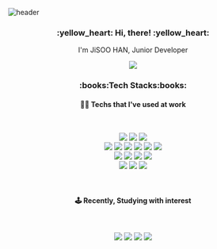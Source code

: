 ![header](https://capsule-render.vercel.app/api?type=wave&height=200&color=f1e1a6&text=didue)

<h3 align="center">:yellow_heart: Hi, there! :yellow_heart:</h3>
<p align="center">I'm JiSOO HAN, Junior Developer</p>
<p align="center">
  <a href="https://hits.seeyoufarm.com"><img src="https://hits.seeyoufarm.com/api/count/incr/badge.svg?url=https%3A%2F%2Fgithub.com%2Fdidue%2Fhit-counter&count_bg=%2379C83D&title_bg=%23555555&icon=&icon_color=%23E7E7E7&title=hits&edge_flat=false"/></a>
</p>
<h3 align="center">:books:Tech Stacks:books:</h3>
<h4 align="center">👩‍💻 Techs that I've used at work</h4><br/>
<p align="center">
  <img src="https://img.shields.io/badge/Java-008FC7?style=flat-square&logo=Java&logoColor=white"/></a>
  <img src="https://img.shields.io/badge/Spring-6DB33F?style=flat-square&logo=Spring&logoColor=white"/></a>
  <img src="https://img.shields.io/badge/SpringBoot-6DB33F?style=flat-square&logo=SpringBoot&logoColor=white"/></a>
  <br/>
  <img src="https://img.shields.io/badge/TypeScript-1572B6?style=flat-square&logo=TypeScript&logoColor=black"/></a>
  <img src="https://img.shields.io/badge/NodeJS-339933?style=flat-square&logo=Node.js&logoColor=white"/></a>
  <img src="https://img.shields.io/badge/React-61DAFB?style=flat-square&logo=React&logoColor=black"/></a>
  <img src="https://img.shields.io/badge/Redux-764ABC?style=flat-square&logo=Redux&logoColor=white"/></a>
  <img src="https://img.shields.io/badge/Nextjs-000000?style=flat-square&logo=Next.js&logoColor=white" />
  <img src="https://img.shields.io/badge/Javascript-fbe946?style=flat-square&logo=Javascript&logoColor=black"/></a>
  <br/>
  <img src="https://img.shields.io/badge/Oracle-F80000?style=flat-square&logo=Oracle&logoColor=white"/></a>
  <img src="https://img.shields.io/badge/PostgreSQL-4169E1?style=flat-square&logo=PostgreSQL&logoColor=white"/></a>
  <img src="https://img.shields.io/badge/PL/SQL-40B5A4?style=flat-square&logo=PLSQL&logoColor=white" />
  <img src="https://img.shields.io/badge/MySQL-4479A1?style=flat-square&logo=MySQL&logoColor=white" />
  <br/>
  <img src="https://img.shields.io/badge/Amazon AWS-232F3E?style=flat-square&logo=amazonwebservices&logoColor=white" />
  <img src="https://img.shields.io/badge/Git-F05032?style=flat-square&logo=Git&logoColor=white" />
  <img src="https://img.shields.io/badge/SVN-26689A?style=flat-square"/>
  <br/>
  
</p>
<br/>
<h4 align="center">🕹 Recently, Studying with interest</h4><br/>
<p align="center">
  <img src="https://img.shields.io/badge/Kotlin-7F52FF?style=flat-square&logo=Kotlin&logoColor=white" />
  <img src="https://img.shields.io/badge/GO-00ADD8?style=flat-square&logo=GO&logoColor=white"/></a>
  <img src="https://img.shields.io/badge/MariaDB-003545?style=flat-square&logo=MariaDB&logoColor=white"/></a>
  <img src="https://img.shields.io/badge/VueJS-4FC08D?style=flat-square&logo=Vue.js&logoColor=black"/></a>
  <br/>
</p>
</p>
